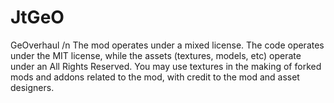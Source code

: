 # JtGeO
 GeOverhaul
 /n
The mod operates under a mixed license. The code operates under the MIT license, while the assets (textures, models, etc) operate under an All Rights Reserved. You may use textures in the making of forked mods and addons related to the mod, with credit to the mod and asset designers.
